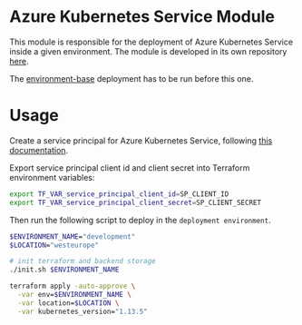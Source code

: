 # Azure Kubernetes Service Module

This module is responsible for the deployment of Azure Kubernetes Service inside a given environment. The module is developed in its own repository [here](https://github.com/jcorioland/terraform-azure-ref-aks-module).

The [environment-base](../environment-base/README.md) deployment has to be run before this one.

# Usage

Create a service principal for Azure Kubernetes Service, following [this documentation](https://docs.microsoft.com/en-us/azure/aks/kubernetes-service-principal).

Export service principal client id and client secret into Terraform environment variables:

```bash
export TF_VAR_service_principal_client_id=SP_CLIENT_ID
export TF_VAR_service_principal_client_secret=SP_CLIENT_SECRET
```

Then run the following script to deploy in the `deployment environment`.

```bash
$ENVIRONMENT_NAME="development"
$LOCATION="westeurope"

# init terraform and backend storage
./init.sh $ENVIRONMENT_NAME

terraform apply -auto-approve \
  -var env=$ENVIRONMENT_NAME \
  -var location=$LOCATION \
  -var kubernetes_version="1.13.5"
```